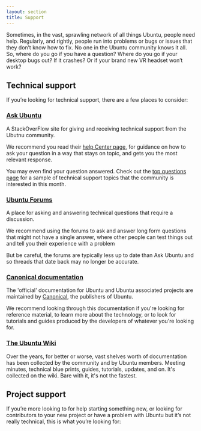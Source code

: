 ```yaml
---
layout: section
title: Support
---
```

Sometimes, in the vast, sprawling network of all things Ubuntu, people need help. Regularly, and rightly, people run into problems or bugs or issues that they don’t know how to fix. No one in the Ubuntu community knows it all. So, where do you go if you have a question? Where do you go if your desktop bugs out? If it crashes? Or if your brand new VR headset won’t work?

## Technical support

If you’re looking for technical support, there are a few places to consider:

### [Ask Ubuntu](https://askubuntu.com/)

A StackOverFlow site for giving and receiving technical support from the Ubutnu community.

We recommend you read their [help Center page](https://askubuntu.com/help), for guidance on how to ask your question in a way that stays on topic, and gets you the most relevant response.

You may even find your question answered. Check out the [top questions page](https://askubuntu.com/?tab=month) for a sample of technical support topics that the community is interested in this month.

### [Ubuntu Forums](https://ubuntuforums.org/)

A place for asking and answering technical questions that require a discussion.

We recommend using the forums to ask and answer long form questions that might not have a single answer, where other people can test things out and tell you their experience with a problem

But be careful, the forums are typically less up to date than Ask Ubuntu and so threads that date back may no longer be accurate.

### [Canonical documentation](docs.ubuntu.com)

The 'official' documentation for Ubuntu and Ubuntu associated projects are maintained by [Canonical](canonical.com), the publishers of Ubuntu.

We recommend looking through this documentation if you're looking for reference material, to learn more about the technology, or to look for tutorials and guides produced by the developers of whatever you're looking for.

### [The Ubuntu Wiki](wiki.ubuntu.com)

Over the years, for better or worse, vast shelves worth of documentation has been collected by the community and by Ubuntu members. Meeting minutes, technical blue prints, guides, tutorials, updates, and on. It's collected on the wiki. Bare with it, it's not the fastest.

## Project support

If you’re more looking to for help starting something new, or looking for contributors to your new project or have a problem with Ubuntu but it’s not really technical, this is what you’re looking for:
